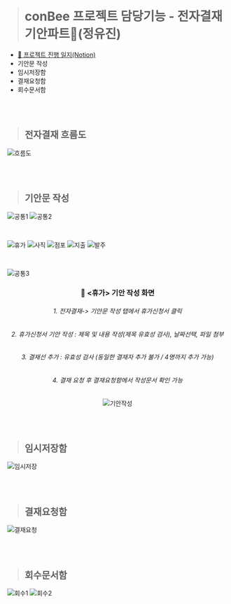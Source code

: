 > # conBee 프로젝트 담당기능 - 전자결재 기안파트📝(정유진)
 
 - [📝 프로젝트 진행 일지(Notion)](https://www.notion.so/1fde71b3c17a45eeaaeb65518bc2141c?pvs=4)
 - 기안문 작성
 - 임시저장함
 - 결재요청함
 - 회수문서함

</br>
</br>

> ## 전자결재 흐름도
![흐름도](img/01_전자결재_플로우차트.png)

</br>
</br>

> ## 기안문 작성
![공통1](img/02_기안문작성_공통1.jpg)
![공통2](img/02_기안문작성_공통2.jpg)

</br>

![휴가](img/02_기안문작성_템플릿1_휴가.jpg)
![사직](img/02_기안문작성_템플릿2_사직.jpg)
![점포](img/02_기안문작성_템플릿3_점포.jpg)
![지출](img/02_기안문작성_템플릿4_지출.jpg)
![발주](img/02_기안문작성_템플릿5_발주.jpg)

</br>

![공통3](img/02_기안문작성_공통3.jpg)


<div align="center"> 
 
### 🔽 <휴가> 기안 작성 화면

###### 1. 전자결재-> 기안문 작성 탭에서 휴가신청서 클릭
###### 2. 휴가신청서 기안 작성 : 제목 및 내용 작성(제목 유효성 검사), 날짜선택, 파일 첨부 
###### 3. 결재선 추가 : 유효성 검사 (동일한 결재자 추가 불가 / 4명까지 추가 가능)
###### 4. 결재 요청 후 결재요청함에서 작성문서 확인 가능

![기안작성](gif/기안작성.gif)

</div>


</br>
</br>

> ## 임시저장함
![임시저장](img/03_임시저장.jpg)

</br>
</br>

> ## 결재요청함

![결재요청](img/04_결재요청.jpg)

</br>
</br>

> ## 회수문서함

![회수1](img/05_회수1.jpg)
![회수2](img/05_회수2.jpg)

</br>
</br>
</br>
</br>


